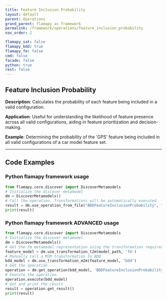 ```yaml
---
title: Feature Inclusion Probability
layout: default
parent: Operations
grand_parent: flamapy as framework
permalink: /framework/operations/feature_inclusion_probability
nav_order: 2

flamapy_sat: false
flamapy_bdd: true
flamapy_fm: false
cmd: false
facade: false
python: true
rest: false
---
```

## Feature Inclusion Probability
**Description**: 
Calculates the probability of each feature being included in a valid configuration.

**Application**: 
Useful for understanding the likelihood of feature presence across all valid configurations, aiding in feature prioritization and decision-making.

**Example**: 
Determining the probability of the 'GPS' feature being included in all valid configurations of a car model feature set.

---
## Code Examples

### Python flamapy framework usage
```python
from flamapy.core.discover import DiscoverMetamodels
# Initialize the discover metamodel
dm = DiscoverMetamodels()
# Call the operation. Transformations will be automatically executed
result = dm.use_operation_from_file("BDDFeatureInclusionProbability", "path/to/feature/model")
print(result)
```
### Python flamapy framework **ADVANCED** usage
```python
from flamapy.core.discover import DiscoverMetamodels
# Initialize the discover metamodel
dm = DiscoverMetamodels()
# Get the fm metamodel representation using the transformation required to get to the fm metamodel
feature_model = dm.use_transformation_t2m(model_path, 'fm')
# Manually call a M2M transformation to BDD
bdd_model = dm.use_transformation_m2m(feature_model, "bdd")
# Get the operation
operation = dm.get_operation(bdd_model, 'BDDFeatureInclusionProbability')
# Execute the operation
operation.execute(bdd_model)
# Get and print the result
result = operation.get_result()
print(result)
```
